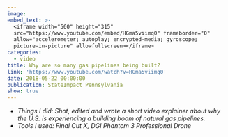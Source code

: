```yaml
---
image:
embed_text: >-
  <iframe width="560" height="315"
  src="https://www.youtube.com/embed/HGma5viimq0" frameborder="0"
  allow="accelerometer; autoplay; encrypted-media; gyroscope;
  picture-in-picture" allowfullscreen></iframe>
categories:
  - video
title: Why are so many gas pipelines being built?
link: 'https://www.youtube.com/watch?v=HGma5viimq0'
date: 2018-05-22 00:00:00
publication: StateImpact Pennsylvania
show: true
---
```


* *Things I did: Shot, edited and wrote a short video explainer about why the U.S. is experiencing a building boom of natural gas pipelines.*
* *Tools I used: Final Cut X, DGI Phantom 3 Professional Drone*